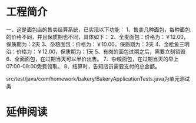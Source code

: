 # 工程简介

一、这是面包店的售卖结算系统，已实现以下功能：
1、售卖几种面包，每种面包的价格不同，并且保质期也不同，具体如下：
2、全麦面包：价格为：￥12.00，保质期为：2天
3、杂粮面包：价格为：￥10.00，保质期为：3天
4、金枪鱼三明治：价格为：￥12.00，保质期为：1天
5、有肉的面包过期之后，需要立刻销毁
6、全面面包，在过期当天可以半价出售。
7、杂粮面包，在过期当天的早上07:00-09:00免费领取。
8、结算时，告知店员需要支付的总金额。


src/test/java/com/homework/bakery/BakeryApplicationTests.java为单元测试类

# 延伸阅读

